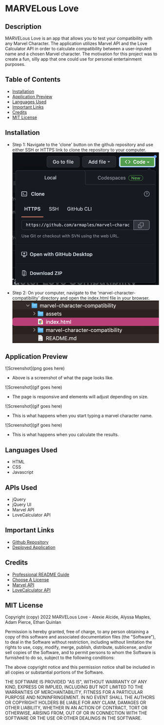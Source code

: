 # MARVELous Love

## Description
MARVELous Love is an app that allows you to test your compatibility with any Marvel Character. The application utilizes Marvel API and the Love Calculator API in order to calculate compatibility between a user-inputed name and a chosen Marvel character. The motivation for this project was to create a fun, silly app that one could use for personal entertainment purposes.   

## Table of Contents

- [Installation](#installation)
- [Application Preview](#application-preview)
- [Languages Used](#languages-used)
- [Important Links](#important-links)
- [Credits](#credits)
- [MIT License](#mit-license)

## Installation

- Step 1: Navigate to the 'clone' button on the github repository and use either SSH or HTTPS link to clone the repository to your computer.
![Screenshot](./assets/images/installation1.png)

- Step 2: On your computer, navigate to the 'marvel-character-compatibility' directory and open the index.html file in your browser. 
![Screenshot](./assets/images/installation2.png)

## Application Preview

![Screenshot](png goes here)
- Above is a screenshot of what the page looks like.

![Screenshot](gif goes here)
- The page is responsive and elements will adjust depending on size.

![Screenshot](gif goes here)
- This is what happens when you start typing a marvel character name. 

![Screenshot](gif goes here)
- This is what happens when you calculate the results.

## Languages Used

- HTML
- CSS
- Javascript

## APIs Used

- jQuery
- jQuery UI
- Marvel API
- LoveCalculator API

## Important Links

- [Github Repository](https://github.com/armaples/marvel-character-compatibility)
- [Deployed Application](https://armaples.github.io/marvel-character-compatibility)

## Credits
- [Professional README Guide](https://coding-boot-camp.github.io/full-stack/github/professional-readme-guide) 
- [Choose A License](https://choosealicense.com/licenses/mit/)
- [Marvel API](https://developer.marvel.com/)
- [LoveCalculator API](https://rapidapi.com/ajith/api/love-calculator)

## MIT License

Copyright (copy) 2022 MARVELous Love - Alexie Alcide, Alyssa Maples, Adam Pierce, Ethan Quinlan

Permission is hereby granted, free of charge, to any person obtaining a copy
of this software and associated documentation files (the "Software"), to deal
in the Software without restriction, including without limitation the rights
to use, copy, modify, merge, publish, distribute, sublicense, and/or sell
copies of the Software, and to permit persons to whom the Software is
furnished to do so, subject to the following conditions:

The above copyright notice and this permission notice shall be included in all
copies or substantial portions of the Software.

THE SOFTWARE IS PROVIDED "AS IS", WITHOUT WARRANTY OF ANY KIND, EXPRESS OR
IMPLIED, INCLUDING BUT NOT LIMITED TO THE WARRANTIES OF MERCHANTABILITY,
FITNESS FOR A PARTICULAR PURPOSE AND NONINFRINGEMENT. IN NO EVENT SHALL THE
AUTHORS OR COPYRIGHT HOLDERS BE LIABLE FOR ANY CLAIM, DAMAGES OR OTHER
LIABILITY, WHETHER IN AN ACTION OF CONTRACT, TORT OR OTHERWISE, ARISING FROM,
OUT OF OR IN CONNECTION WITH THE SOFTWARE OR THE USE OR OTHER DEALINGS IN THE
SOFTWARE.